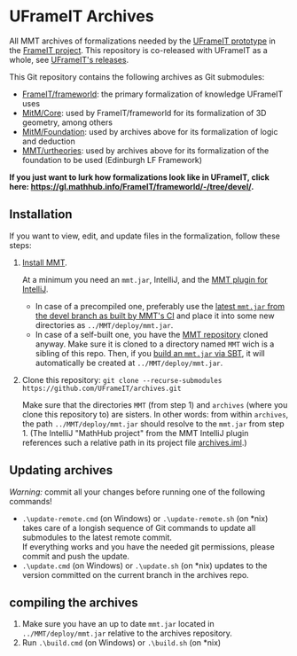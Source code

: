 # UFrameIT Archives

All MMT archives of formalizations needed by the [UFrameIT prototype](https://github.com/UFrameIT/UFrameIT) in the [FrameIT project](https://uframeit.org).
This repository is co-released with UFrameIT as a whole, see [UFrameIT's releases](https://github.com/UFrameIT/UFrameIT/releases).

This Git repository contains the following archives as Git submodules:

- [FrameIT/frameworld](https://gl.mathhub.info/FrameIT/frameworld/-/tree/devel): the primary formalization of knowledge UFrameIT uses
- [MitM/Core](https://gl.mathhub.info/MitM/core/-/tree/devel): used by FrameIT/frameworld for its formalization of 3D geometry, among others
- [MitM/Foundation](https://gl.mathhub.info/MitM/Foundation/-/tree/devel): used by archives above for its formalization of logic and deduction
- [MMT/urtheories](https://gl.mathhub.info/MMT/urtheories/-/tree/devel): used by archives above for its formalization of the foundation to be used (Edinburgh LF Framework)

**If you just want to lurk how formalizations look like in UFrameIT, click here: <https://gl.mathhub.info/FrameIT/frameworld/-/tree/devel/>.**

## Installation

If you want to view, edit, and update files in the formalization, follow these steps:

1. [Install MMT](https://uniformal.github.io//doc/setup/).

   At a minimum you need an `mmt.jar`, IntelliJ, and the [MMT plugin for IntelliJ](https://github.com/UniFormal/IntelliJ-MMT).
   
   - In case of a precompiled one, preferably use the [latest `mmt.jar` from the devel branch as built by MMT's CI](https://github.com/UniFormal/MMT/actions?query=branch%3Adevel+event%3Apush+is%3Acompleted) and place it into some new directories as `../MMT/deploy/mmt.jar`.
   - In case of a self-built one, you have the [MMT repository](https://github.com/UniFormal/MMT) cloned anyway.
     Make sure it is cloned to a directory named `MMT` wich is a sibling of this repo.
     Then, if you [build an `mmt.jar` via SBT](https://uniformal.github.io//doc/setup/sbt.html), it will automatically be created at `../MMT/deploy/mmt.jar`.

2. Clone this repository: `git clone --recurse-submodules https://github.com/UFrameIT/archives.git`

   Make sure that the directories `MMT` (from step 1) and `archives` (where you clone this repository to) are sisters.
   In other words: from within `archives`, the path `../MMT/deploy/mmt.jar` should resolve to the `mmt.jar` from step 1.
   (The IntelliJ "MathHub project" from the MMT IntelliJ plugin references such a relative path in its project file [archives.iml](./archives.iml).)

## Updating archives
*Warning:* commit all your changes before running one of the following commands!
- `.\update-remote.cmd` (on Windows) or `.\update-remote.sh` (on \*nix) takes care of a longish sequence of Git commands to update all submodules to the latest remote commit.  
  If everything works and you have the needed git permissions, please commit and push the update.
- `.\update.cmd` (on Windows) or `.\update.sh` (on \*nix) updates to the version committed on the current branch in the archives repo.


## compiling the archives
1. Make sure you have an up to date `mmt.jar` located in `../MMT/deploy/mmt.jar` relative to the archives repository.
2. Run `.\build.cmd` (on Windows) or `.\build.sh` (on \*nix)
